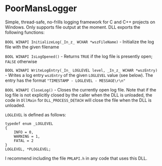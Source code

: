 # PoorMansLogger

Simple, thread-safe, no-frills logging framework for C and C++ projects on Windows. Only supports file output at the moment.
DLL exports the following functions:

`BOOL WINAPI InitializeLog(_In_z_ WCHAR *wszFileName)` - Initialize the log file with the given filename

`BOOL WINAPI IsLogOpened()` - Returns `TRUE` if the log file is presently open; `FALSE` otherwise

`BOOL WINAPI WriteLogEntry(_In_ LOGLEVEL level, _In_z_ WCHAR *wszEntry)` - Writes a log entry `wszEntry` of the given `LOGLEVEL` value (see below). The entry has the format `"TIMESTAMP - LOGLEVEL - MESSAGE\r\n"`

`BOOL WINAPI CloseLog()` - Closes the currently open log file. Note that if the log file is not explicitly closed by the caller when the DLL is unloaded, the code in `DllMain` for `DLL_PROCESS_DETACH` will close the file when the DLL is unloaded.

`LOGLEVEL` is defined as follows:
```
typedef enum _LOGLEVEL 
{ 
	INFO = 0,
	WARNING = 1,
	FATAL = 2 
}
LOGLEVEL, *PLOGLEVEL;
```

I recommend including the file `PMLAPI.h` in any code that uses this DLL.
